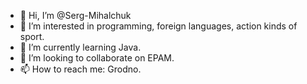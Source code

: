 - 👋 Hi, I’m @Serg-Mihalchuk
- 👀 I’m interested in programming, foreign languages, action kinds of sport.
- 🌱 I’m currently learning Java.
- 💞️ I’m looking to collaborate on EPAM.
- 📫 How to reach me: Grodno.

<!---
Serg-Mihalchuk/Serg-Mihalchuk is a ✨ special ✨ repository because its `README.md` (this file) appears on your GitHub profile.
You can click the Preview link to take a look at your changes.
--->
